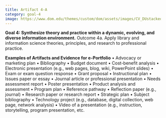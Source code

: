 ```yaml
---
title: Artifact 4-A
category: goal-4
image: https://www.dom.edu/themes/custom/dom/assets/images/CV_DUstacked_PMS295.png
---
```


**Goal 4: Synthesize theory and practice within a dynamic, evolving, and diverse information environment.**
Outcome 4a. Apply library and information science theories, principles, and research to professional 
practice.

**Examples of Artifacts and Evidence for e-Portfolio**
• Advocacy or marketing plan
• Bibliography
• Budget document
• Cost-benefit analysis
• Electronic presentation (e.g., web pages, blog, wiki, PowerPoint slides)
• Exam or exam question response
• Grant proposal
• Instructional plan
• Issues paper or essay
• Journal article or professional presentation
• Needs assessment report
• Poster presentation
• Product analysis and assessment
• Program plan
• Reference pathway
• Reflection paper (e.g., journal)
• Research paper or research report
• Strategic plan
• Subject bibliography
• Technology project (e.g., database, digital collection, web page, network analysis)
• Video of a presentation (e.g., instruction, storytelling, program presentation, etc.